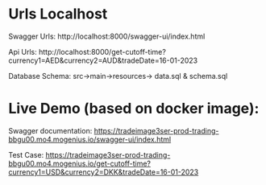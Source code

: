 
# Urls Localhost

Swagger Urls:
http://localhost:8000/swagger-ui/index.html

Api Urls:
http://localhost:8000/get-cutoff-time?currency1=AED&currency2=AUD&tradeDate=16-01-2023

Database Schema:
src->main->resources->
data.sql & 
schema.sql


# Live Demo (based on docker image):

Swagger documentation:
https://tradeimage3ser-prod-trading-bbgu00.mo4.mogenius.io/swagger-ui/index.html

Test Case:
https://tradeimage3ser-prod-trading-bbgu00.mo4.mogenius.io/get-cutoff-time?currency1=USD&currency2=DKK&tradeDate=16-01-2023